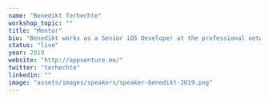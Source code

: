 ```yaml
---
name: "Benedikt Terhechte"
workshop_topic: ""
title: "Mentor"
bio: "Benedikt works as a Senior iOS Developer at the professional network XING. In previous jobs he developed solutions for customers such as Disney or Daimler-Chrysler. As an Indie Mac developer, he launched successful apps such as PhotoDesk and Hirundo. Benedikt started investigating Swift right after the 2014 release and writes about it on his popular blog. He also initiated the Core Value and SourceKittenDaemon open source projects"
status: "live"
year: 2019
website: "http://appventure.me/"
twitter: "terhechte"
linkedin: ""
image: "assets/images/speakers/speaker-benedikt-2019.png"
---
```


